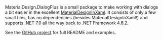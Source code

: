 ﻿MaterialDesign.DialogPlus is a small package to make working with dialogs a bit easier in the excellent [MaterialDesignInXaml](https://github.com/MaterialDesignInXAML/MaterialDesignInXamlToolkit). It consists of only a few small files, has no dependencies (besides MaterialDesignInXaml!) and supports .NET 7.0 all the way back to .NET Framework 4.6.2.

See the [GitHub project](https://github.com/josh2112/MaterialDesign.DialogPlus) for full README and examples.